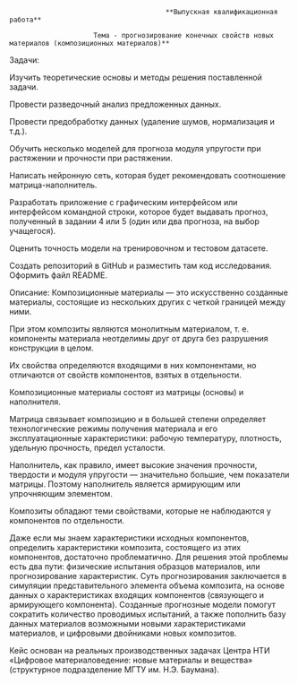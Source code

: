                                            **Выпускная квалификационная работа**
                         
                         Тема - прогнозирование конечных свойств новых материалов (композиционных материалов)**

Задачи:

Изучить теоретические основы и методы решения поставленной задачи.

Провести разведочный анализ предложенных данных.

Провести предобработку данных (удаление шумов, нормализация и т.д.).

Обучить несколько моделей для прогноза модуля упругости при растяжении и прочности при растяжении.

Написать нейронную сеть, которая будет рекомендовать соотношение матрица-наполнитель.

Разработать приложение с графическим интерфейсом или интерфейсом командной строки, которое будет выдавать прогноз, полученный в задании 4 или 5 (один или два прогноза, на выбор учащегося).

Оценить точность модели на тренировочном и тестовом датасете.

Создать репозиторий в GitHub и разместить там код исследования. Оформить файл README.

Описание: Композиционные материалы — это искусственно созданные материалы, состоящие из нескольких других с четкой границей между ними.

При этом композиты являются монолитным материалом, т. е. компоненты материала неотделимы друг от друга без разрушения конструкции в целом.

Их свойства определяются входящими в них компонентами, но отличаются от свойств компонентов, взятых в отдельности.

Композиционные материалы состоят из матрицы (основы) и наполнителя.

Матрица связывает композицию и в большей степени определяет технологические режимы получения материала и его эксплуатационные характеристики: рабочую температуру, плотность, удельную прочность, предел усталости.

Наполнитель, как правило, имеет высокие значения прочности, твердости и модуля упругости — значительно большие, чем показатели матрицы. Поэтому наполнитель является армирующим или упрочняющим элементом.

Композиты обладают теми свойствами, которые не наблюдаются у компонентов по отдельности.

Даже если мы знаем характеристики исходных компонентов, определить характеристики композита, состоящего из этих компонентов, достаточно проблематично. Для решения этой проблемы есть два пути: физические испытания образцов материалов, или прогнозирование характеристик. Суть прогнозирования заключается в симуляции представительного элемента объема композита, на основе данных о характеристиках входящих компонентов (связующего и армирующего компонента). Созданные прогнозные модели помогут сократить количество проводимых испытаний, а также пополнить базу данных материалов возможными новыми характеристиками материалов, и цифровыми двойниками новых композитов.

Кейс основан на реальных производственных задачах Центра НТИ «Цифровое материаловедение: новые материалы и вещества» (структурное подразделение МГТУ им. Н.Э. Баумана).
